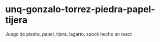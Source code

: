 # unq-gonzalo-torrez-piedra-papel-tijera
Juego de piedra, papel, tijera, lagarto, spock hecho en react
